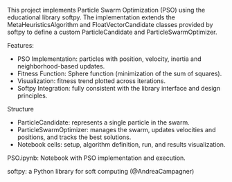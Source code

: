 This project implements Particle Swarm Optimization (PSO) using the educational library softpy.
The implementation extends the MetaHeuristicsAlgorithm and FloatVectorCandidate classes provided by softpy to define a custom ParticleCandidate and ParticleSwarmOptimizer.

Features:
- PSO Implementation: particles with position, velocity, inertia and neighborhood-based updates.
- Fitness Function: Sphere function (minimization of the sum of squares).
- Visualization: fitness trend plotted across iterations.
- Softpy Integration: fully consistent with the library interface and design principles.

Structure
- ParticleCandidate: represents a single particle in the swarm.
- ParticleSwarmOptimizer: manages the swarm, updates velocities and positions, and tracks the best solutions.
- Notebook cells: setup, algorithm definition, run, and results visualization.



PSO.ipynb: Notebook with PSO implementation and execution.

softpy: a Python library for soft computing (@AndreaCampagner)

